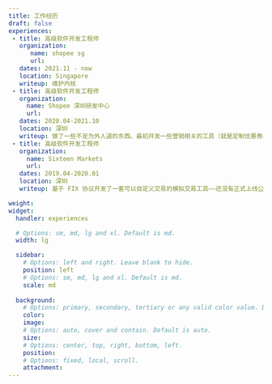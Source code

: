 ```yaml
---
title: 工作经历
draft: false
experiences:
 - title: 高级软件开发工程师
   organization:
      name: shopee sg
      url:
   dates: 2021.11 - now
   location: Singapore
   writeup: 维护内核
 - title: 高级软件开发工程师
   organization: 
     name: Shopee 深圳研发中心
     url:
   dates: 2020.04-2021.10
   location: 深圳
   writeup: 做了一些不足为外人道的东西。最初开发一些营销相关的工具（就是定制优惠券、优惠核销等功能），然后转去做支付。
 - title: 高级软件开发工程师
   organization: 
     name: Sixteen Markets
     url:
   dates: 2019.04-2020.01
   location: 深圳
   writeup: 基于 FIX 协议开发了一套可以自定义交易的模拟交易工具——还没有正式上线公司就倒闭了。人生真是无常。

weight:
widget:
  handler: experiences

  # Options: sm, md, lg and xl. Default is md.
  width: lg

  sidebar:
    # Options: left and right. Leave blank to hide.
    position: left
    # Options: sm, md, lg and xl. Default is md.
    scale: md
  
  background:
    # Options: primary, secondary, tertiary or any valid color value. Default is primary.
    color:
    image:
    # Options: auto, cover and contain. Default is auto.
    size:
    # Options: center, top, right, bottom, left.
    position:
    # Options: fixed, local, scroll.
    attachment: 
---
```

